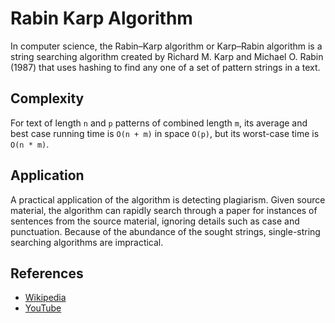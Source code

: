 # Rabin Karp Algorithm

In computer science, the Rabin–Karp algorithm or Karp–Rabin algorithm 
is a string searching algorithm created by Richard M. Karp and 
Michael O. Rabin (1987) that uses hashing to find any one of a set 
of pattern strings in a text. 

## Complexity

For text of length `n` and `p` patterns 
of combined length `m`, its average and best case running time is 
`O(n + m)` in space `O(p)`, but its worst-case time is `O(n * m)`. 

## Application

A practical application of the algorithm is detecting plagiarism. 
Given source material, the algorithm can rapidly search through a paper 
for instances of sentences from the source material, ignoring details 
such as case and punctuation. Because of the abundance of the sought 
strings, single-string searching algorithms are impractical.

## References

- [Wikipedia](https://en.wikipedia.org/wiki/Rabin%E2%80%93Karp_algorithm)
- [YouTube](https://www.youtube.com/watch?v=H4VrKHVG5qI)
